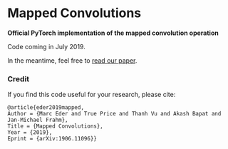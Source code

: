 # Mapped Convolutions
**Official PyTorch implementation of the mapped convolution operation**

Code coming in July 2019.

In the meantime, feel free to [read our paper](https://arxiv.org/abs/1906.11096).

### Credit
If you find this code useful for your research, please cite:

```
@article{eder2019mapped,
Author = {Marc Eder and True Price and Thanh Vu and Akash Bapat and Jan-Michael Frahm},
Title = {Mapped Convolutions},
Year = {2019},
Eprint = {arXiv:1906.11096}}
```
